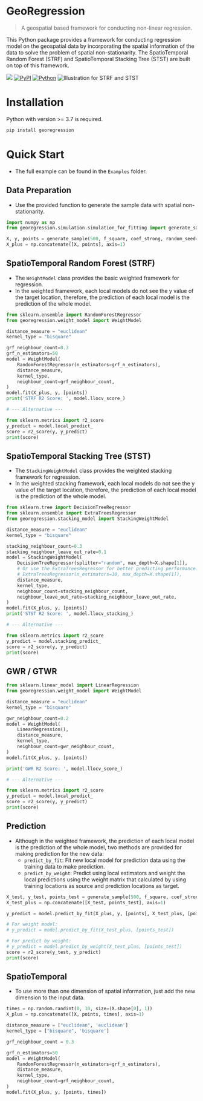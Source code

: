 # GeoRegression
> A geospatial based framework for conducting non-linear regression.

This Python package provides a framework for conducting regression model on the geospatial data by incorporating the spatial information of the data to solve the problem of spatial non-stationarity. The SpatioTemporal Random Forest (STRF) and SpatioTemporal Stacking Tree (STST) are built on top of this framework. 

[![](https://img.shields.io/badge/license-MIT-green)](https://github.com/yqx-github/GeoRegression/blob/main/LICENSE)
[![PyPI](https://img.shields.io/pypi/v/georegression)](https://pypi.org/project/georegression/)
[![Python](https://img.shields.io/badge/python-3.7+-blue.svg)](https://www.python.org/downloads/release/python-370/)
![Illustration for STRF and STST](./Images/image.png)

# Installation

Python with version >= 3.7 is required.

```bash
pip install georegression
```

# Quick Start
- The full example can be found in the `Examples` folder.

## Data Preparation
- Use the provided function to generate the sample data with spatial non-stationarity.
```python
import numpy as np
from georegression.simulation.simulation_for_fitting import generate_sample, f_square, coef_strong

X, y, points = generate_sample(500, f_square, coef_strong, random_seed=1, plot=True)
X_plus = np.concatenate([X, points], axis=1)
```

## SpatioTemporal Random Forest (STRF)
- The `WeightModel` class provides the basic weighted framework for regression.
- In the weighted framework, each local models do not see the y value of the target location, therefore, the prediction of each local model is the prediction of the whole model.

```python
from sklearn.ensemble import RandomForestRegressor
from georegression.weight_model import WeightModel

distance_measure = "euclidean"
kernel_type = "bisquare"

grf_neighbour_count=0.3
grf_n_estimators=50
model = WeightModel(
    RandomForestRegressor(n_estimators=grf_n_estimators),
    distance_measure,
    kernel_type,
    neighbour_count=grf_neighbour_count,
)
model.fit(X_plus, y, [points])
print('STRF R2 Score: ', model.llocv_score_)

# --- Alternative ---

from sklearn.metrics import r2_score
y_predict = model.local_predict_
score = r2_score(y, y_predict)
print(score)

```

## SpatioTemporal Stacking Tree (STST)
- The `StackingWeightModel` class provides the weighted stacking framework for regression.
- In the weighted stacking framework, each local models do not see the y value of the target location, therefore, the prediction of each local model is the prediction of the whole model.

```python
from sklearn.tree import DecisionTreeRegressor
from sklearn.ensemble import ExtraTreesRegressor
from georegression.stacking_model import StackingWeightModel

distance_measure = "euclidean"
kernel_type = "bisquare"

stacking_neighbour_count=0.3
stacking_neighbour_leave_out_rate=0.1
model = StackingWeightModel(
    DecisionTreeRegressor(splitter="random", max_depth=X.shape[1]),
    # Or use the ExtraTreesRegressor for better predicting performance.
    # ExtraTreesRegressor(n_estimators=10, max_depth=X.shape[1]), 
    distance_measure,
    kernel_type,
    neighbour_count=stacking_neighbour_count,
    neighbour_leave_out_rate=stacking_neighbour_leave_out_rate,
)
model.fit(X_plus, y, [points])
print('STST R2 Score: ', model.llocv_stacking_)

# --- Alternative ---

from sklearn.metrics import r2_score
y_predict = model.stacking_predict_
score = r2_score(y, y_predict)
print(score)
```

## GWR / GTWR
```python
from sklearn.linear_model import LinearRegression
from georegression.weight_model import WeightModel

distance_measure = "euclidean"
kernel_type = "bisquare"

gwr_neighbour_count=0.2
model = WeightModel(
    LinearRegression(),
    distance_measure,
    kernel_type,
    neighbour_count=gwr_neighbour_count,
)
model.fit(X_plus, y, [points])

print('GWR R2 Score: ', model.llocv_score_)

# --- Alternative ---

from sklearn.metrics import r2_score
y_predict = model.local_predict_
score = r2_score(y, y_predict)
print(score)
```

## Prediction
- Although in the weighted framework, the prediction of each local model is the prediction of the whole model, two methods are provided for making prediction for the new data:
    - `predict_by_fit`: Fit new local model for prediction data using the training data to make prediction.
    - `predict_by_weight`: Predict using local estimators and weight the local predictions using the weight matrix that calculated by using training locations as source and prediction locations as target.

```python
X_test, y_test, points_test = generate_sample(500, f_square, coef_strong, random_seed=2, plot=False)
X_test_plus = np.concatenate([X_test, points_test], axis=1)

y_predict = model.predict_by_fit(X_plus, y, [points], X_test_plus, [points_test])

# For weight model:
# y_predict = model.predict_by_fit(X_test_plus, [points_test])

# For predict by weight:
# y_predict = model.predict_by_weight(X_test_plus, [points_test])
score = r2_score(y_test, y_predict)
print(score)
```

## SpatioTemporal
- To use more than one dimension of spatial information, just add the new dimension to the input data.

```python
times = np.random.randint(0, 10, size=(X.shape[0], 1))
X_plus = np.concatenate([X, points, times], axis=1)

distance_measure = ["euclidean", 'euclidean']
kernel_type = ["bisquare", 'bisquare']

grf_neighbour_count = 0.3

grf_n_estimators=50
model = WeightModel(
    RandomForestRegressor(n_estimators=grf_n_estimators),
    distance_measure,
    kernel_type,
    neighbour_count=grf_neighbour_count,
)
model.fit(X_plus, y, [points, times])
```

